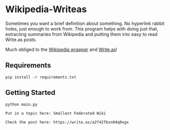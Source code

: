 # Wikipedia-Writeas

Sometimes you want a brief definition about something. No hyperlink rabbit holes, just enough to work from. This program helps with doing just that, extracting summaries from Wikipedia and putting them into easy to read Write.as posts.

Much obliged to the <a href="https://github.com/goldsmith/Wikipedia">Wikipedia wrapper</a> and <a href="https://write.as">Write.as</a>!

## Requirements
```
pip install -r requirements.txt
```

## Getting Started

```
python main.py
```

```
Put in a topic here: Smallest Federated Wiki
```

```
Check the post here: https://write.as/a2f42fbsn04q0xgx
```
